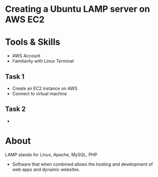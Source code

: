 # Creating a Ubuntu LAMP server on AWS EC2 

# Tools & Skills
- AWS Account 
- Familiarity with Linux Terminal 

## Task 1 
- Create an EC2 instance on AWS 
- Connect to virtual machine 

## Task 2 
- 

# About 
LAMP stands for Linux, Apache, MySQL, PHP 
- Software that when combined allows the hosting and development of web apps and dynamic websites. 
